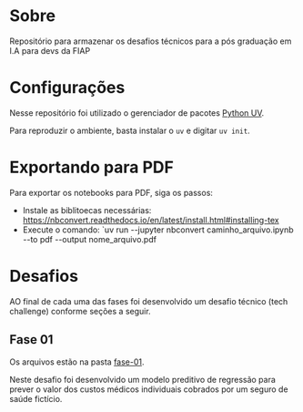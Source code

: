 # Sobre
Repositório para armazenar os desafios técnicos para a pós graduação em I.A para devs da FIAP

# Configurações

Nesse repositório foi utilizado o gerenciador de pacotes [Python UV](https://docs.astral.sh/uv/).

Para reproduzir o ambiente, basta instalar o `uv` e digitar `uv init`.

# Exportando para PDF

Para exportar os notebooks para PDF, siga os passos:

- Instale as biblitoecas necessárias: <https://nbconvert.readthedocs.io/en/latest/install.html#installing-tex>
- Execute o comando: `uv run --jupyter nbconvert caminho_arquivo.ipynb --to pdf --output nome_arquivo.pdf

# Desafios

AO final de cada uma das fases foi desenvolvido um desafio técnico (tech challenge) conforme seções a seguir.

## Fase 01

Os arquivos estão na pasta [fase-01](fase-01).

Neste desafio foi desenvolvido um modelo preditivo de regressão para prever o valor dos custos médicos individuais cobrados por um seguro de saúde fictício.

 
